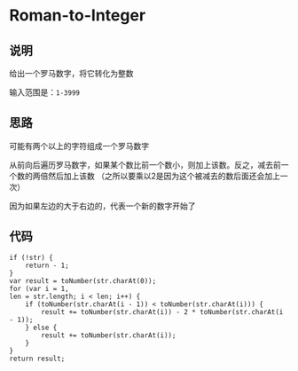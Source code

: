 # Roman-to-Integer

## 说明

给出一个罗马数字，将它转化为整数

输入范围是：`1-3999`

## 思路

可能有两个以上的字符组成一个罗马数字

从前向后遍历罗马数字，如果某个数比前一个数小，则加上该数。反之，减去前一个数的两倍然后加上该数
（之所以要乘以2是因为这个被减去的数后面还会加上一次）

因为如果左边的大于右边的，代表一个新的数字开始了

## 代码

```
if (!str) {
    return - 1;
}
var result = toNumber(str.charAt(0));
for (var i = 1,
len = str.length; i < len; i++) {
    if (toNumber(str.charAt(i - 1)) < toNumber(str.charAt(i))) {
        result += toNumber(str.charAt(i)) - 2 * toNumber(str.charAt(i - 1));
    } else {
        result += toNumber(str.charAt(i));
    }
}
return result;
```